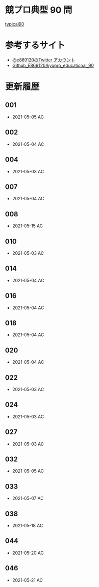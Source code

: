 # 競プロ典型 90 問
[typical90](https://atcoder.jp/contests/typical90)

# 参考するサイト
 - [@e869120のTwitter アカウント](https://twitter.com/e869120)
 - [Github_E869120/kyopro_educational_90](https://github.com/E869120/kyopro_educational_90)

# 更新履歴

## 001
 - 2021-05-05 AC  

## 002
 - 2021-05-04 AC  

## 004
 - 2021-05-03 AC  

## 007
 - 2021-05-04 AC  

## 008
 - 2021-05-15 AC  

## 010
 - 2021-05-03 AC  

## 014
 - 2021-05-04 AC  

## 016
 - 2021-05-04 AC  

## 018
 - 2021-05-04 AC  

## 020
 - 2021-05-04 AC  

## 022
 - 2021-05-03 AC  

## 024
 - 2021-05-03 AC  

## 027
 - 2021-05-03 AC  

## 032
 - 2021-05-05 AC  

## 033
 - 2021-05-07 AC

## 038
 - 2021-05-18 AC 

## 044
 - 2021-05-20 AC  

## 046
 - 2021-05-21 AC  

